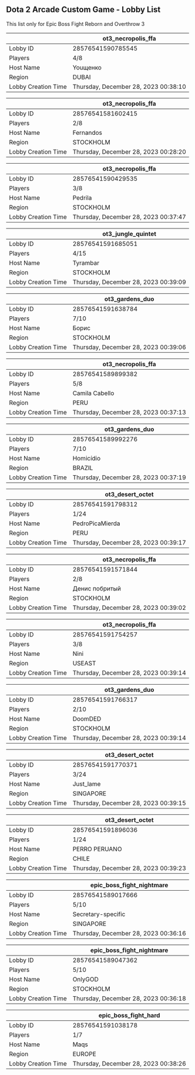## Dota 2 Arcade Custom Game - Lobby List

This list only for Epic Boss Fight Reborn and Overthrow 3

|  | ot3_necropolis_ffa |
| ------ | ------ |
| Lobby ID | 28576541590785545 |
| Players | 4/8 |
| Host Name | Youщенко |
| Region | DUBAI |
| Lobby Creation Time | Thursday, December 28, 2023 00:38:10 |


|  | ot3_necropolis_ffa |
| ------ | ------ |
| Lobby ID | 28576541581602415 |
| Players | 2/8 |
| Host Name | Fernandos |
| Region | STOCKHOLM |
| Lobby Creation Time | Thursday, December 28, 2023 00:28:20 |


|  | ot3_necropolis_ffa |
| ------ | ------ |
| Lobby ID | 28576541590429535 |
| Players | 3/8 |
| Host Name | Pedrila |
| Region | STOCKHOLM |
| Lobby Creation Time | Thursday, December 28, 2023 00:37:47 |


|  | ot3_jungle_quintet |
| ------ | ------ |
| Lobby ID | 28576541591685051 |
| Players | 4/15 |
| Host Name | Tyrambar |
| Region | STOCKHOLM |
| Lobby Creation Time | Thursday, December 28, 2023 00:39:09 |


|  | ot3_gardens_duo |
| ------ | ------ |
| Lobby ID | 28576541591638784 |
| Players | 7/10 |
| Host Name | Борис |
| Region | STOCKHOLM |
| Lobby Creation Time | Thursday, December 28, 2023 00:39:06 |


|  | ot3_necropolis_ffa |
| ------ | ------ |
| Lobby ID | 28576541589899382 |
| Players | 5/8 |
| Host Name | Camila Cabello |
| Region | PERU |
| Lobby Creation Time | Thursday, December 28, 2023 00:37:13 |


|  | ot3_gardens_duo |
| ------ | ------ |
| Lobby ID | 28576541589992276 |
| Players | 7/10 |
| Host Name | Homicídio |
| Region | BRAZIL |
| Lobby Creation Time | Thursday, December 28, 2023 00:37:19 |


|  | ot3_desert_octet |
| ------ | ------ |
| Lobby ID | 28576541591798312 |
| Players | 1/24 |
| Host Name | PedroPicaMierda |
| Region | PERU |
| Lobby Creation Time | Thursday, December 28, 2023 00:39:17 |


|  | ot3_necropolis_ffa |
| ------ | ------ |
| Lobby ID | 28576541591571844 |
| Players | 2/8 |
| Host Name | Денис побритый |
| Region | STOCKHOLM |
| Lobby Creation Time | Thursday, December 28, 2023 00:39:02 |


|  | ot3_necropolis_ffa |
| ------ | ------ |
| Lobby ID | 28576541591754257 |
| Players | 3/8 |
| Host Name | Nini |
| Region | USEAST |
| Lobby Creation Time | Thursday, December 28, 2023 00:39:14 |


|  | ot3_gardens_duo |
| ------ | ------ |
| Lobby ID | 28576541591766317 |
| Players | 2/10 |
| Host Name | DoomDED |
| Region | STOCKHOLM |
| Lobby Creation Time | Thursday, December 28, 2023 00:39:14 |


|  | ot3_desert_octet |
| ------ | ------ |
| Lobby ID | 28576541591770371 |
| Players | 3/24 |
| Host Name | Just_lame |
| Region | SINGAPORE |
| Lobby Creation Time | Thursday, December 28, 2023 00:39:15 |


|  | ot3_desert_octet |
| ------ | ------ |
| Lobby ID | 28576541591896036 |
| Players | 1/24 |
| Host Name | PERRO PERUANO |
| Region | CHILE |
| Lobby Creation Time | Thursday, December 28, 2023 00:39:23 |


|  | epic_boss_fight_nightmare |
| ------ | ------ |
| Lobby ID | 28576541589017666 |
| Players | 5/10 |
| Host Name | Secretary-specific |
| Region | SINGAPORE |
| Lobby Creation Time | Thursday, December 28, 2023 00:36:16 |


|  | epic_boss_fight_nightmare |
| ------ | ------ |
| Lobby ID | 28576541589047362 |
| Players | 5/10 |
| Host Name | OnlyGOD |
| Region | STOCKHOLM |
| Lobby Creation Time | Thursday, December 28, 2023 00:36:18 |


|  | epic_boss_fight_hard |
| ------ | ------ |
| Lobby ID | 28576541591038178 |
| Players | 1/7 |
| Host Name | Maqs |
| Region | EUROPE |
| Lobby Creation Time | Thursday, December 28, 2023 00:38:26 |


